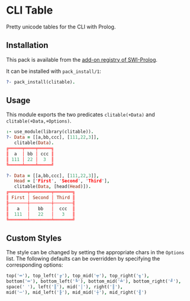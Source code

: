 # CLI Table

Pretty unicode tables for the CLI with Prolog.

## Installation

This pack is available from the [add-on registry of SWI-Prolog](http://www.swi-prolog.org/pack/list).

It can be installed with `pack_install/1`:

```prolog
?- pack_install(clitable).
```

## Usage

This module exports the two predicates `clitable(+Data)` and `clitable(+Data,+Options)`.

```prolog
:- use_module(library(clitable)).
?- Data = [[a,bb,ccc], [111,22,3]],
   clitable(Data).
╔═════╤════╤═════╗
║  a  │ bb │ ccc ║
║ 111 │ 22 │  3  ║
╚═════╧════╧═════╝

?- Data = [[a,bb,ccc], [111,22,3]],
   Head = ['First', 'Second', 'Third'],
   clitable(Data, [head(Head)]).
╔═══════╤════════╤═══════╗
║ First │ Second │ Third ║
╟───────┼────────┼───────╢
║   a   │   bb   │  ccc  ║
║  111  │   22   │   3   ║
╚═══════╧════════╧═══════╝
```

## Custom Styles

The style can be changed by setting the appropriate chars in the `Options` list. The following defaults can be overridden by specifying the corresponding options:

```prolog
top('═'), top_left('╔'), top_mid('╤'), top_right('╗'),
bottom('═'), bottom_left('╚'), bottom_mid('╧'), bottom_right('╝'),
space(' '), left('║'), mid('│'), right('║'),
mid('─'), mid_left('╟'), mid_mid('┼'), mid_right('╢')
```
